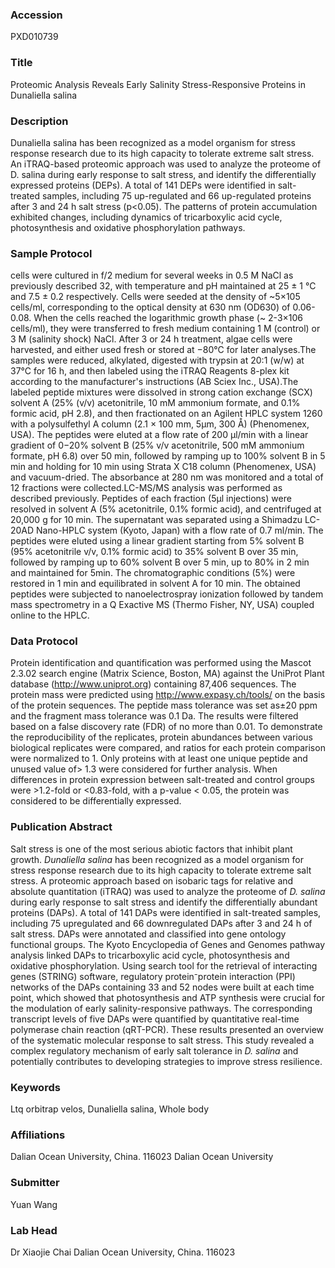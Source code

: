 ### Accession
PXD010739

### Title
Proteomic Analysis Reveals Early Salinity Stress-Responsive Proteins in Dunaliella salina

### Description
Dunaliella salina has been recognized as a model organism for stress response research due to its high capacity to tolerate extreme salt stress. An iTRAQ-based proteomic approach was used to analyze the proteome of D. salina during early response to salt stress, and identify the differentially expressed proteins (DEPs). A total of 141 DEPs were identified in salt-treated samples, including 75 up-regulated and 66 up-regulated proteins after 3 and 24 h salt stress (p<0.05). The patterns of protein accumulation exhibited changes, including dynamics of tricarboxylic acid cycle, photosynthesis and oxidative phosphorylation pathways.

### Sample Protocol
cells were cultured in f/2 medium for several weeks in 0.5 M NaCl as previously described 32, with temperature and pH maintained at 25 ± 1 °C and 7.5 ± 0.2 respectively. Cells were seeded at the density of ~5×105 cells/ml, corresponding to the optical density at 630 nm (OD630) of 0.06-0.08. When the cells reached the logarithmic growth phase (~ 2-3×106 cells/ml), they were transferred to fresh medium containing 1 M (control) or 3 M (salinity shock) NaCl. After 3 or 24 h treatment, algae cells were harvested, and either used fresh or stored at −80°C for later analyses.The samples were reduced, alkylated, digested with trypsin at 20:1 (w/w) at 37°C for 16 h, and then labeled using the iTRAQ Reagents 8-plex kit according to the manufacturer's instructions (AB Sciex Inc., USA).The labeled peptide mixtures were dissolved in strong cation exchange (SCX) solvent A (25% (v/v) acetonitrile, 10 mM ammonium formate, and 0.1% formic acid, pH 2.8), and then fractionated on an Agilent HPLC system 1260 with a polysulfethyl A column (2.1 × 100 mm, 5μm, 300 Å) (Phenomenex, USA). The peptides were eluted at a flow rate of 200 μl/min with a linear gradient of 0−20% solvent B (25% v/v acetonitrile, 500 mM ammonium formate, pH 6.8) over 50 min, followed by ramping up to 100% solvent B in 5 min and holding for 10 min using Strata X C18 column (Phenomenex, USA) and vacuum-dried. The absorbance at 280 nm was monitored and a total of 12 fractions were collected.LC-MS/MS analysis was performed as described previously. Peptides of each fraction (5μl injections) were resolved in solvent A (5% acetonitrile, 0.1% formic acid), and centrifuged at 20,000 g for 10 min. The supernatant was separated using a Shimadzu LC-20AD Nano-HPLC system (Kyoto, Japan) with a flow rate of 0.7 ml/min. The peptides were eluted using a linear gradient starting from 5% solvent B (95% acetonitrile v/v, 0.1% formic acid) to 35% solvent B over 35 min, followed by ramping up to 60% solvent B over 5 min, up to 80% in 2 min and maintained for 5min. The chromatographic conditions (5%) were restored in 1 min and equilibrated in solvent A for 10 min. The obtained peptides were subjected to nanoelectrospray ionization followed by tandem mass spectrometry in a Q Exactive MS (Thermo Fisher, NY, USA) coupled online to the HPLC.

### Data Protocol
Protein identification and quantification was performed using the Mascot 2.3.02 search engine (Matrix Science, Boston, MA) against the UniProt Plant database (http://www.uniprot.org) containing 87,406 sequences. The protein mass were predicted using http://www.expasy.ch/tools/ on the basis of the protein sequences. The peptide mass tolerance was set as±20 ppm and the fragment mass tolerance was 0.1 Da. The results were filtered based on a false discovery rate (FDR) of no more than 0.01. To demonstrate the reproducibility of the replicates, protein abundances between various biological replicates were compared, and ratios for each protein comparison were normalized to 1. Only proteins with at least one unique peptide and unused value of> 1.3 were considered for further analysis. When differences in protein expression between salt-treated and control groups were >1.2-fold or <0.83-fold, with a p-value < 0.05, the protein was considered to be differentially expressed.

### Publication Abstract
Salt stress is one of the most serious abiotic factors that inhibit plant growth. <i>Dunaliella salina</i> has been recognized as a model organism for stress response research due to its high capacity to tolerate extreme salt stress. A proteomic approach based on isobaric tags for relative and absolute quantitation (iTRAQ) was used to analyze the proteome of <i>D. salina</i> during early response to salt stress and identify the differentially abundant proteins (DAPs). A total of 141 DAPs were identified in salt-treated samples, including 75 upregulated and 66 downregulated DAPs after 3 and 24 h of salt stress. DAPs were annotated and classified into gene ontology functional groups. The Kyoto Encyclopedia of Genes and Genomes pathway analysis linked DAPs to tricarboxylic acid cycle, photosynthesis and oxidative phosphorylation. Using search tool for the retrieval of interacting genes (STRING) software, regulatory protein&#x207b;protein interaction (PPI) networks of the DAPs containing 33 and 52 nodes were built at each time point, which showed that photosynthesis and ATP synthesis were crucial for the modulation of early salinity-responsive pathways. The corresponding transcript levels of five DAPs were quantified by quantitative real-time polymerase chain reaction (qRT-PCR). These results presented an overview of the systematic molecular response to salt stress. This study revealed a complex regulatory mechanism of early salt tolerance in <i>D. salina</i> and potentially contributes to developing strategies to improve stress resilience.

### Keywords
Ltq orbitrap velos, Dunaliella salina, Whole body

### Affiliations
Dalian Ocean University, China. 116023
Dalian Ocean University

### Submitter
Yuan Wang

### Lab Head
Dr Xiaojie Chai
Dalian Ocean University, China. 116023



